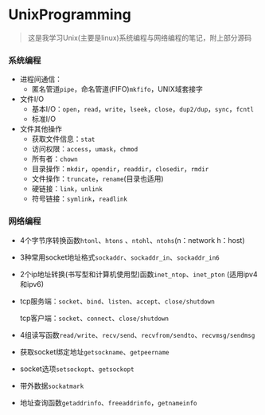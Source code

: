 # UnixProgramming

> 这是我学习Unix(主要是linux)系统编程与网络编程的笔记，附上部分源码

### 系统编程

* 进程间通信：
  * 匿名管道`pipe`，命名管道(FIFO)`mkfifo`，UNIX域套接字
* 文件I/O
  * 基本I/O：`open`，`read`，`write`，`lseek`，`close`，`dup2/dup`，`sync`，`fcntl`
  * 标准I/O
* 文件其他操作
  * 获取文件信息：`stat`
  * 访问权限：`access`，`umask`，`chmod`
  * 所有者：`chown`
  * 目录操作：`mkdir`，`opendir`，`readdir`，`closedir`，`rmdir`
  * 文件操作：`truncate`，`rename`(目录也适用)
  * 硬链接：`link`，`unlink`
  * 符号链接：`symlink`，`readlink`

### 网络编程

* 4个字节序转换函数`htonl`、`htons` 、`ntohl`、`ntohs`(n：network     h：host)

* 3种常用socket地址格式`sockaddr`、`sockaddr_in`、`sockaddr_in6`

* 2个ip地址转换(书写型和计算机使用型)函数`inet_ntop`、`inet_pton` (适用ipv4和ipv6)

* tcp服务端：`socket`、`bind`、`listen`、`accept`、`close/shutdown`

  tcp客户端：`socket`、`connect`、`close/shutdown`

* 4组读写函数`read/write`、`recv/send`、`recvfrom/sendto`、`recvmsg/sendmsg`

* 获取socket绑定地址`getsockname`、`getpeername`

* socket选项`setsockopt`、`getsockopt`

* 带外数据`sockatmark`

* 地址查询函数`getaddrinfo`、`freeaddrinfo`，`getnameinfo`

